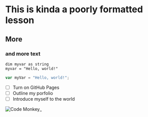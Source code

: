 # This is kinda a poorly formatted lesson
## More
### and more text
``` Basic
dim myvar as string
myvar = "Hello, world!"
```
``` javascript
var myVar = "Hello, world!";
```
- [ ] Turn on GitHub Pages
- [ ] Outline my porfolio
- [ ] Introduce myself to the world

![Code Monkey](https://www.shutterstock.com/image-vector/monkey-sitting-laptop-vector-stylized-600nw-1644400627.jpg)_


